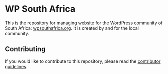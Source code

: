 # WP South Africa

This is the repository for managing website for the WordPress community of South Africa: [wpsouthafrica.org](https://wpsouthafrica.org/). It is created by and for the local community.

## Contributing

If you would like to contribute to this repository, please read the [contributor guidelines](https://github.com/wpsouthafrica/wpsouthafrica.org/blob/master/CONTRIBUTING.md).